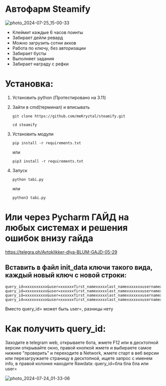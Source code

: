 # Автофарм Steamify

![photo_2024-07-25_15-00-33](https://github.com/user-attachments/assets/3e6df2a4-2141-4796-b09d-203d3381a61b)



-  Клеймит каждые 6 часов поинты
-  Забирает дейли ревард
-  Можно загрузить сотни акков
-  Работа по ключу, без авторизации
-  Забирает бусты
-  Выполняет задания 
-  Забирает награду с рефки


# Установка:
1. Установить python (Протестировано на 3.11)

2. Зайти в cmd(терминал) и вписывать
   ```
   git clone https://github.com/meKryztal/steamify.git
   ```
   
   ```
   cd steamify
   ```
3. Установить модули
   
   ```
   pip install -r requirements.txt
   ```
 
   или
   
   ```
   pip3 install -r requirements.txt
   ```



4. Запуск
   ```
   python tabi.py
   ```

   или

   ```
   python3 tabi.py
   ```
   
# Или через Pycharm ГАЙД на любых системах и решения ошибок внизу гайда
https://telegra.ph/Avtoklikker-dlya-BLUM-GAJD-05-29
   



## Вставить в файл init_data ключи такого вида, каждый новый ключ с новой строки:
   ```
   query_id=xxxxxxxxxx&user=xxxxxxfirst_namexxxxxlast_namexxxxxxxusernamexxxxxxxlanguage_codexxxxxxxallows_write_to_pmxxxxxxx&auth_date=xxxxxx&hash=xxxxxxx
   query_id=xxxxxxxxxx&user=xxxxxxfirst_namexxxxxlast_namexxxxxxxusernamexxxxxxxlanguage_codexxxxxxxallows_write_to_pmxxxxxxx&auth_date=xxxxxx&hash=xxxxxxx
   query_id=xxxxxxxxxx&user=xxxxxxfirst_namexxxxxlast_namexxxxxxxusernamexxxxxxxlanguage_codexxxxxxxallows_write_to_pmxxxxxxx&auth_date=xxxxxx&hash=xxxxxxx
   query_id=xxxxxxxxxx&user=xxxxxxfirst_namexxxxxlast_namexxxxxxxusernamexxxxxxxlanguage_codexxxxxxxallows_write_to_pmxxxxxxx&auth_date=xxxxxx&hash=xxxxxxx
   ```
Вместо query_id= может быть user=, разницы нету
# Как получить query_id:
Заходите в telegram web, открываете бота, жмете F12 или в десктопной версии открывайте окно, правой кнопкой жмете и выбираете самое нижнее "проверить" и переходите в Network, жмете старт в веб версии или перезагружаете страницу в десктопной, ищете запрос с именем info, в правой колонке находите Rawdata: query_id=бла бла бла или user=

![photo_2024-07-24_01-33-06](https://github.com/user-attachments/assets/0fd130cd-e8e9-4e71-bf57-9f7a9b4e9d56)
